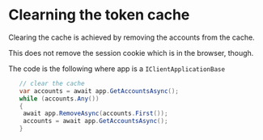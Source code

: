# Clearning the token cache

Clearing the cache is achieved by removing the accounts from the cache.

This does not remove the session cookie which is in the browser, though.

The code is the following where app is a `IClientApplicationBase`

```csharp
   // clear the cache
   var accounts = await app.GetAccountsAsync();
   while (accounts.Any())
   {
    await app.RemoveAsync(accounts.First());
    accounts = await app.GetAccountsAsync();
   }
```